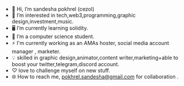 - 👋 Hi, I’m sandesha pokhrel (cezol)
- 👀 I’m interested in tech,web3,programming,graphic design,investment,music.
- 🖥️ I’m currently learning solidity.
- 🌱 I’m a computer science student.
- ⚡ I'm currently working as an AMAs hoster, social media account manager , marketer.
- 💡 skilled in graphic design,animator,content writer,marketing+able to boost your twitter,telegram,discord account.
-  ♡ love to challenge myself on new stuff. 
- 🌐 How to reach me, pokhrel.sandesha@gmail.com for collaboration .

<!---
sandeshapokhrel/sandeshapokhrel is a ✨ special ✨ repository because its `README.md` (this file) appears on your GitHub profile.
You can click the Preview link to take a look at your changes.
--->
